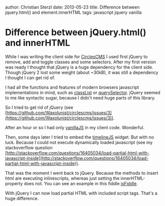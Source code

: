 author: Christian Sterzl
date: 2013-05-23
title: Difference between jquery.html() and element.innerHTML
tags: javascript jquery vanilla

# Difference between jQuery.html() and innerHTML

While I was writing the client side for [CirclesCMS](https://github.com/Waxolunist/circlescms) I used first jQuery to remove, add and toggle classes and some selectors. After my first version was ready I thought that jQuery is a huge dependency for the client side.
Though jQuery 2 lost some weight (about ~30kB), it was still a dependency I thought I can get rid of.

I had all the functions and features of modern browsers javascript implementations in mind, such as [classList](https://developer.mozilla.org/en-US/docs/Web/API/element.classList) or [querySelector](https://developer.mozilla.org/en-US/docs/Web/API/document.querySelector). jQuery seemed to me like syntactic sugar, because I didn't need huge parts of this library.

So I tried to get rid of jQuery (see [https://github.com/Waxolunist/circlescms/issues/3](https://github.com/Waxolunist/circlescms/issues/3)).

After an hour or so I had only [vanillaJS](http://vanilla-js.com/) in my client code. Wonderful. 

Then, some days later I tried to embed the [timelineJS](http://timeline.verite.co/) widget. But with no luck. Because I could not execute dynamically loaded javascript (see my stackoverflow question [http://stackoverflow.com/questions/16405034/load-partial-html-with-javascript-inside](http://stackoverflow.com/questions/16405034/load-partial-html-with-javascript-inside)).

That was the moment I went back to jQuery. Because the methods to insert html are executing inlinescripts, whereas just setting the innerHTML-property does not. You can see an example in this fiddle [jsFiddle](http://jsfiddle.net/waxolunist/VDYgU/3/).

With jQuery I can now load partial HTML with included script tags. That's a huge difference.
